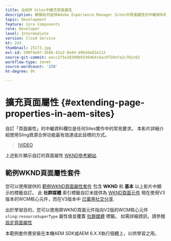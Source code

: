 ```yaml
---
title: 在AEM Sites中擴充頁面屬性
description: 瞭解如何延伸Adobe Experience Manager Sites中頁面屬性的中繼資料欄位。 本影片詳細介紹使用Sling資源合併功能最有效達成此目標的方式。
topic: Development
feature: Core Components
role: Developer
level: Intermediate
version: Cloud Service
kt: 243
thumbnail: 25173.jpg
exl-id: 500f4e07-2686-42a2-8e44-d96dde02a112
source-git-commit: eecc275e38390b9330464c8ac0750efa2c702c82
workflow-type: tm+mt
source-wordcount: '250'
ht-degree: 0%

---
```


# 擴充頁面屬性 {#extending-page-properties-in-aem-sites}

自訂「頁面屬性」的中繼資料欄位是任何Sites實作中的常見要求。 本影片詳細介紹使用Sling資源合併功能最有效達成此目標的方式。

>[!VIDEO](https://video.tv.adobe.com/v/25173?quality=12&learn=on)

上述影片顯示自訂的頁面屬性 [WKND參考網站](https://github.com/adobe/aem-guides-wknd).

## 範例WKND頁面屬性套件

您可以使用提供的 [範例WKND頁面屬性套件](./assets/WKND-PageProperties-Example-Dialog-1.0.zip) 包含 **WKND** 和 **基本** 以上影片中顯示的標籤自訂。 此 **社群媒體** 索引標籤自訂未提供為 [WKND頁面元件](https://github.com/adobe/aem-guides-wknd/blob/main/ui.apps/src/main/content/jcr_root/apps/wknd/components/page/.content.xml#L5) 現在使用V3版本的WCM核心元件，而在V3版本中 [已棄用社交分享](https://github.com/adobe/aem-core-wcm-components/pull/1930).

出於學習目的，您可以使用將WKND頁面元件指向V2版的WCM核心元件 `sling:resourceSuperType` 屬性值並覆蓋 [社群媒體](https://github.com/adobe/aem-core-wcm-components/blob/main/content/src/content/jcr_root/apps/core/wcm/components/page/v2/page/_cq_dialog/.content.xml#L95) 標籤。 如需詳細資訊，請參閱 [設定頁面屬性](https://experienceleague.adobe.com/docs/experience-manager-65/developing/extending-aem/page-properties-views.html#configuring-your-page-properties)

本範例套件應安裝在本機AEM SDK或AEM 6.X.X執行個體上，以供學習之用。
